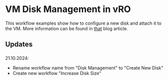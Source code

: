 # VM Disk Management in vRO

This workflow examples show how to configure a new disk and attach it to the VM. More information can be found in [that](https://www.clouddepth.com/posts/vro-disk-management/) blog article.

## Updates

###

21.10.2024:

- Rename workflow name from "Disk Management" to "Create New Disk"
- Create new workflow "Increase Disk Size"
